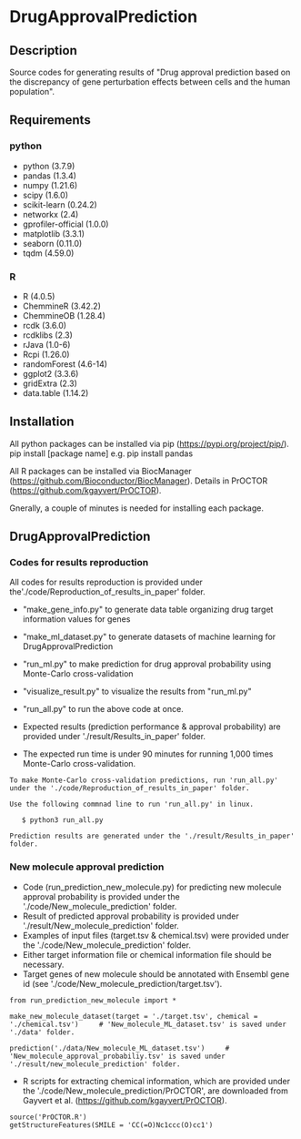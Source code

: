 # DrugApprovalPrediction
## Description
Source codes for generating results of "Drug approval prediction based on the discrepancy of gene perturbation effects between cells and the human population".


## Requirements
### python
- python (3.7.9)
- pandas (1.3.4)
- numpy (1.21.6)
- scipy (1.6.0)
- scikit-learn (0.24.2)
- networkx (2.4)
- gprofiler-official (1.0.0)
- matplotlib (3.3.1)
- seaborn (0.11.0)
- tqdm (4.59.0)

### R
- R (4.0.5)
- ChemmineR (3.42.2)
- ChemmineOB (1.28.4)
- rcdk (3.6.0)
- rcdklibs (2.3)
- rJava (1.0-6)
- Rcpi (1.26.0)
- randomForest (4.6-14)
- ggplot2 (3.3.6)
- gridExtra (2.3)
- data.table (1.14.2)

## Installation
All python packages can be installed via pip (https://pypi.org/project/pip/).
pip install [package name]
e.g. pip install pandas

All R packages can be installed via BiocManager (https://github.com/Bioconductor/BiocManager).
Details in PrOCTOR (https://github.com/kgayvert/PrOCTOR).

Gnerally, a couple of minutes is needed for installing each package.

## DrugApprovalPrediction
### Codes for results reproduction
All codes for results reproduction is provided under the'./code/Reproduction_of_results_in_paper' folder.
- "make_gene_info.py" to generate data table organizing drug target information values for genes
- "make_ml_dataset.py" to generate datasets of machine learning for DrugApprovalPrediction 
- "run_ml.py" to make prediction for drug approval probability using Monte-Carlo cross-validation
- "visualize_result.py" to visualize the results from "run_ml.py"
- "run_all.py" to run the above code at once.

- Expected results (prediction performance & approval probability) are provided under './result/Results_in_paper' folder.
- The expected run time is under 90 minutes for running 1,000 times Monte-Carlo cross-validation.

```
To make Monte-Carlo cross-validation predictions, run 'run_all.py' under the './code/Reproduction_of_results_in_paper' folder.

Use the following commnad line to run 'run_all.py' in linux.

   $ python3 run_all.py
   
Prediction results are generated under the './result/Results_in_paper' folder.
```

### New molecule approval prediction
- Code (run_prediction_new_molecule.py) for predicting new molecule approval probability is provided under the './code/New_molecule_prediction' folder.
- Result of predicted approval probability is provided under './result/New_molecule_prediction' folder.
- Examples of input files (target.tsv & chemical.tsv) were provided under the './code/New_molecule_prediction' folder. 
- Either target information file or chemical information file should be necessary.
- Target genes of new molecule should be annotated with Ensembl gene id (see './code/New_molecule_prediction/target.tsv').

```
from run_prediction_new_molecule import *

make_new_molecule_dataset(target = './target.tsv', chemical = './chemical.tsv')     # 'New_molecule_ML_dataset.tsv' is saved under './data' folder.

prediction('./data/New_molecule_ML_dataset.tsv')     # 'New_molecule_approval_probabiliy.tsv' is saved under './result/new_molecule_prediction' folder.
```

- R scripts for extracting chemical information, which are provided under the './code/New_molecule_prediction/PrOCTOR', are downloaded from Gayvert et al. (https://github.com/kgayvert/PrOCTOR).
```
source('PrOCTOR.R')
getStructureFeatures(SMILE = 'CC(=O)Nc1ccc(O)cc1')
```
